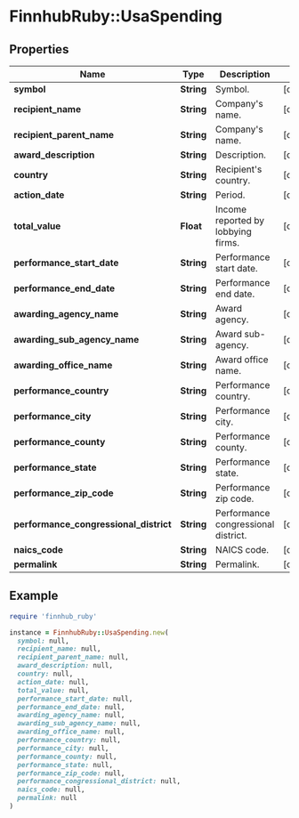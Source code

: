 # FinnhubRuby::UsaSpending

## Properties

| Name | Type | Description | Notes |
| ---- | ---- | ----------- | ----- |
| **symbol** | **String** | Symbol. | [optional] |
| **recipient_name** | **String** | Company&#39;s name. | [optional] |
| **recipient_parent_name** | **String** | Company&#39;s name. | [optional] |
| **award_description** | **String** | Description. | [optional] |
| **country** | **String** | Recipient&#39;s country. | [optional] |
| **action_date** | **String** | Period. | [optional] |
| **total_value** | **Float** | Income reported by lobbying firms. | [optional] |
| **performance_start_date** | **String** | Performance start date. | [optional] |
| **performance_end_date** | **String** | Performance end date. | [optional] |
| **awarding_agency_name** | **String** | Award agency. | [optional] |
| **awarding_sub_agency_name** | **String** | Award sub-agency. | [optional] |
| **awarding_office_name** | **String** | Award office name. | [optional] |
| **performance_country** | **String** | Performance country. | [optional] |
| **performance_city** | **String** | Performance city. | [optional] |
| **performance_county** | **String** | Performance county. | [optional] |
| **performance_state** | **String** | Performance state. | [optional] |
| **performance_zip_code** | **String** | Performance zip code. | [optional] |
| **performance_congressional_district** | **String** | Performance congressional district. | [optional] |
| **naics_code** | **String** | NAICS code. | [optional] |
| **permalink** | **String** | Permalink. | [optional] |

## Example

```ruby
require 'finnhub_ruby'

instance = FinnhubRuby::UsaSpending.new(
  symbol: null,
  recipient_name: null,
  recipient_parent_name: null,
  award_description: null,
  country: null,
  action_date: null,
  total_value: null,
  performance_start_date: null,
  performance_end_date: null,
  awarding_agency_name: null,
  awarding_sub_agency_name: null,
  awarding_office_name: null,
  performance_country: null,
  performance_city: null,
  performance_county: null,
  performance_state: null,
  performance_zip_code: null,
  performance_congressional_district: null,
  naics_code: null,
  permalink: null
)
```

